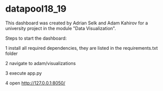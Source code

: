 # datapool18_19
This dashboard was created by Adrian Selk and Adam Kahirov for a university project in the module "Data Visualization".

Steps to start the dashboard:

1 install all required dependencies, they are listed in the requirements.txt folder

2 navigate to adam/visualizations

3 execute app.py

4 open http://127.0.0.1:8050/
